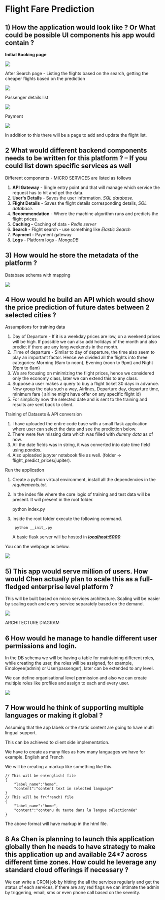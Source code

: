 # Flight Fare Prediction

## 1)  How the application would look like ? Or What could be possible UI components his app would contain ?

**Initial Booking page**

![](IMG_6515-fc806479-3fc9-4062-9eab-fc5085e5bf18.jpg)

After Search page - Listing the flights based on the search, getting the cheaper flights based on the prediction

![](IMG_6516-625026f4-9298-4199-94e7-05e899f3478c.jpg)

Passenger details list

![](IMG_6517-3ee7a2c3-a887-411b-937a-4b99f7ba272e.jpg)

Payment

![](IMG_6518-e5c2d929-9e75-4fa6-869e-6c04a8cd4267.jpg)

In addition to this there will be a page to add and update the flight list.

## 2 What would different backend components needs to be written for this platform ? – If you could list down specific services as well

Different components - MICRO SERVICES are listed as follows

1. **API Gateway** - Single entry point and that will manage which service the request has to hit and get the data. 
2. **User's Details** - Saves the user information.  *SQL database.*
3. **Flight Details** - Saves the flight details corresponding details, *SQL database.*
4. **Recommendation** - Where the machine algorithm runs and predicts the flight prices.
5. **Caching -**  Caching of data - *Redis server*
6. **Search -** Flight search - use something like *Elastic Search*
7. **Payment -** Payment gateway
8. **Logs** - Platform logs - *MongoDB*

## 3)	How would he store the metadata of the platform ?

Database schema with mapping

![](Passenger_(4)-c9bedfba-be29-4404-9e76-ed357fefa86a.png)

## 4 How would he build an API which would show the price prediction of future dates between 2 selected cities ?

   

Assumptions for training data

1. Day of Departure - If it is a weekday prices are low, on a weekend prices will be high. If possible we can also add holidays of the month and also predict if there are any long weekends in the month.
2. .Time of departure - Similar to day of departure, the time also seem to play an important factor.
Hence we divided all the flights into three categories: Morning (6am to noon),
Evening (noon to 9pm) and Night (9pm to 6am)
3. We are focusing on minimizing the flight prices, hence we considered only the economy class, later we can extend this to any class.
4. Suppose a user makes a query to buy a flight ticket 30 days in advance. Now group the data such a way, Airlines, Departure day, departure time, minimum fare ( airline might have offer on any specific flight id)
5. For simplicity now the selected date and is sent to the training and results are sent back to client.

Training of Datasets & API conversion

1. I have uploaded the entire code base with a small flask application where user can select the date and see the prediction below.
2. There were few missing data which was filled with *dummy data* as of now.
3. All the date fields was in string, it was converted into date time field using *pandas*.
4. Also uploaded jupyter notebook file as well. (folder → flight_predict_prices/jupiter).

Run the application

1. Create a python virtual environment, install all the dependencies in the *requirements.txt.*
2. In the index file where the core logic of training and test data will be present. It will present in the root folder.

    python index.py

1. Inside the root folder execute the following command.

        python __init_.py

    A basic flask server will be hosted in ***[localhost:5000](http://localhost:5000)***

You can the webpage as below.

![](output-3cc39d1f-7415-44b1-a856-e4f34a013b53.gif)

## 5) This app would serve million of users. How would Chen actually plan to scale this as a full-fledged enterprise level platform ?

This will be built based on micro services architecture. Scaling will be easier by scaling each and every service separately based on the demand.

![](arch-ea7b89ca-61f3-4094-8a1e-90eef2078b8c.png)

ARCHITECTURE DIAGRAM

## 6 How would he manage to handle different user permissions and login.

In the DB schema we will be having a table for maintaining different roles, while creating the user, the roles will be assigned, for example, Employee(admin) or User(passenger), later can be extended to any level.

We can define organisational level permission and also we can create multiple roles like profiles and assign to each and every user.

![](USER_ROLES-558708f2-9f6c-47fe-8879-0a80040e15bf.png)

## 7 How would he think of supporting multiple languages or making it global ?

Assuming that the app labels or the static content are going to have multi lingual support.

This can be achieved to client side implementation. 

We have to create as many files as how many languages we have for example. English and French

We will be creating a markup like something like this.

    // This will be en(english) file
    {
    	"label_name":"home",
    	"content":"content text in selected language"
    }
    // This will be fr(french) file
    {
    	"label_name":"home",
    	"content":"contenu du texte dans la langue sélectionnée"
    }

The above format will have markup in the html file.

## 8 As Chen is planning to launch this application globally then he needs to have strategy to make this application up and available 24*7 across different time zones. How could he leverage any standard cloud offerings if necessary ?

We can write a CRON job by hitting the all the services regularly and get the status of each services, if there are any red flags we can intimate the admin by triggering, email, sms or even phone call based on the severity.